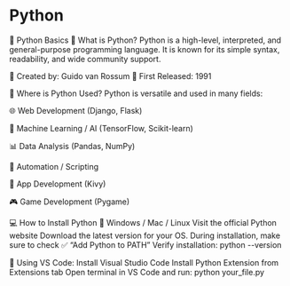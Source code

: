 # Python
🐍 Python Basics
📌 What is Python?
Python is a high-level, interpreted, and general-purpose programming language. It is known for its simple syntax, readability, and wide community support.

🔹 Created by: Guido van Rossum
🔹 First Released: 1991

💼 Where is Python Used?
Python is versatile and used in many fields:

🌐 Web Development (Django, Flask)

🤖 Machine Learning / AI (TensorFlow, Scikit-learn)

📊 Data Analysis (Pandas, NumPy)

🐞 Automation / Scripting

📱 App Development (Kivy)

🎮 Game Development (Pygame)


💻 How to Install Python
🔸 Windows / Mac / Linux
Visit the official Python website
Download the latest version for your OS.
During installation, make sure to check ✅ “Add Python to PATH”
Verify installation:
python --version

🔸 Using VS Code:
Install Visual Studio Code
Install Python Extension from Extensions tab
Open terminal in VS Code and run:
python your_file.py

